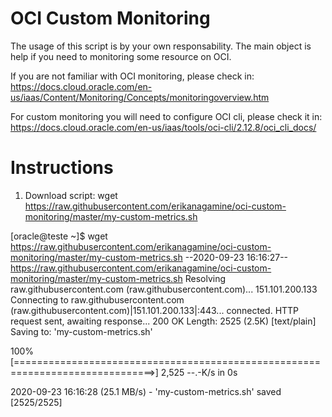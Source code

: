 # OCI Custom Monitoring

The usage of this script is by your own responsability. The main object is help if you need to monitoring some resource on OCI.

If you are not familiar with OCI monitoring, please check in: https://docs.cloud.oracle.com/en-us/iaas/Content/Monitoring/Concepts/monitoringoverview.htm

For custom monitoring you will need to configure OCI cli, please check it in: https://docs.cloud.oracle.com/en-us/iaas/tools/oci-cli/2.12.8/oci_cli_docs/


# Instructions

1. Download script: wget https://raw.githubusercontent.com/erikanagamine/oci-custom-monitoring/master/my-custom-metrics.sh

[oracle@teste ~]$ wget https://raw.githubusercontent.com/erikanagamine/oci-custom-monitoring/master/my-custom-metrics.sh
--2020-09-23 16:16:27--  https://raw.githubusercontent.com/erikanagamine/oci-custom-monitoring/master/my-custom-metrics.sh
Resolving raw.githubusercontent.com (raw.githubusercontent.com)... 151.101.200.133
Connecting to raw.githubusercontent.com (raw.githubusercontent.com)|151.101.200.133|:443... connected.
HTTP request sent, awaiting response... 200 OK
Length: 2525 (2.5K) [text/plain]
Saving to: 'my-custom-metrics.sh'

100%[==============================================================================>] 2,525       --.-K/s   in 0s

2020-09-23 16:16:28 (25.1 MB/s) - 'my-custom-metrics.sh' saved [2525/2525]
